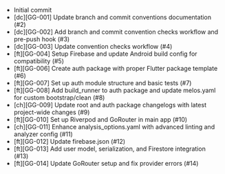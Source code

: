 - Initial commit
- [dc][GG-001] Update branch and commit conventions documentation (#2)
- [dc][GG-002] Add branch and commit convention checks workflow and pre-push hook (#3)
- [dc][GG-003] Update convention checks workflow (#4)
- [ft][GG-004] Setup Firebase and update Android build config for compatibility (#5)
- [ft][GG-006] Create auth package with proper Flutter package template (#6)
- [ft][GG-007] Set up auth module structure and basic tests (#7)
- [ft][GG-008] Add build_runner to auth package and update melos.yaml for custom bootstrap/clean (#8)
- [ch][GG-009] Update root and auth package changelogs with latest project-wide changes (#9)
- [ft][GG-010] Set up Riverpod and GoRouter in main app (#10)
- [ch][GG-011] Enhance analysis_options.yaml with advanced linting and analyzer config (#11)
- [ft][GG-012] Update firebase.json (#12)
- [ft][GG-013] Add user model, serialization, and Firestore integration (#13)
- [ft][GG-014] Update GoRouter setup and fix provider errors (#14)